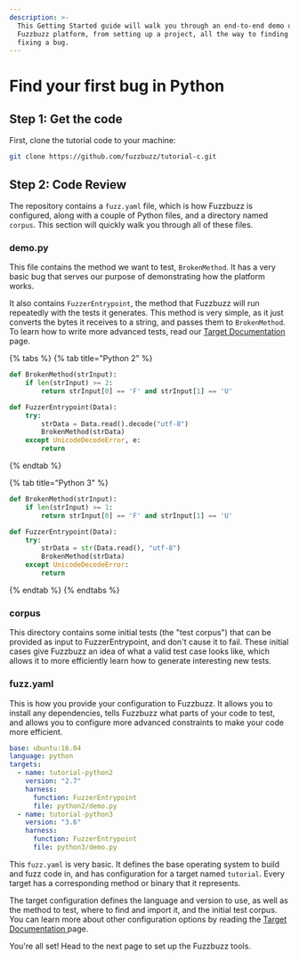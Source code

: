 ```yaml
---
description: >-
  This Getting Started guide will walk you through an end-to-end demo of the
  Fuzzbuzz platform, from setting up a project, all the way to finding and
  fixing a bug.
---
```


# Find your first bug in Python

## Step 1: Get the code

First, clone the tutorial code to your machine:

```bash
git clone https://github.com/fuzzbuzz/tutorial-c.git
```

## Step 2: Code Review

The repository contains a `fuzz.yaml` file, which is how Fuzzbuzz is configured, along with a couple of Python files, and a directory named `corpus`. This section will quickly walk you through all of these files.

### demo.py

This file contains the method we want to test, `BrokenMethod`. It has a very basic bug that serves our purpose of demonstrating how the platform works.

It also contains `FuzzerEntrypoint`, the method that Fuzzbuzz will run repeatedly with the tests it generates. This method is very simple, as it just converts the bytes it receives to a string, and passes them to `BrokenMethod`. To learn how to write more advanced tests, read our [Target Documentation ](../../developer-documentation/targets.md)page.

{% tabs %}
{% tab title="Python 2" %}
```python
def BrokenMethod(strInput):
    if len(strInput) >= 2:
        return strInput[0] == 'F' and strInput[1] == 'U'

def FuzzerEntrypoint(Data):
    try:
        strData = Data.read().decode("utf-8")
        BrokenMethod(strData)
    except UnicodeDecodeError, e:
        return
```
{% endtab %}

{% tab title="Python 3" %}
```python
def BrokenMethod(strInput):
    if len(strInput) >= 1:
        return strInput[0] == 'F' and strInput[1] == 'U'

def FuzzerEntrypoint(Data):
    try:
        strData = str(Data.read(), "utf-8")
        BrokenMethod(strData)
    except UnicodeDecodeError:
        return
```
{% endtab %}
{% endtabs %}

### corpus

This directory contains some initial tests \(the "test corpus"\) that can be provided as input to FuzzerEntrypoint, and don't cause it to fail. These initial cases give Fuzzbuzz an idea of what a valid test case looks like, which allows it to more efficiently learn how to generate interesting new tests.

### fuzz.yaml

This is how you provide your configuration to Fuzzbuzz. It allows you to install any dependencies, tells Fuzzbuzz what parts of your code to test, and allows you to configure more advanced constraints to make your code more efficient.

```yaml
base: ubuntu:16.04
language: python
targets:
  - name: tutorial-python2
    version: "2.7"
    harness:
      function: FuzzerEntrypoint
      file: python2/demo.py
  - name: tutorial-python3
    version: "3.6"
    harness:
      function: FuzzerEntrypoint
      file: python3/demo.py
```

This `fuzz.yaml` is very basic. It defines the base operating system to build and fuzz code in, and has configuration for a target named `tutorial`. Every target has a corresponding method or binary that it represents.

The target configuration defines the language and version to use, as well as the method to test, where to find and import it, and the initial test corpus. You can learn more about other configuration options by reading the [Target Documentation ](../../developer-documentation/targets.md)page.

You're all set! Head to the next page to set up the Fuzzbuzz tools.

